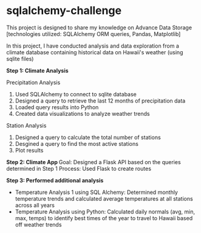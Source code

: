 # sqlalchemy-challenge

This project is designed to share my knowledge on Advance Data Storage
[technologies utilized: SQLAlchemy ORM queries, Pandas, Matplotlib]

In this project, I have conducted analysis and data exploration from a climate database containing historical data on Hawaii's weather (using sqlite files)

<b>Step 1: Climate Analysis </b>

Precipitation Analysis
1. Used SQLAlchemy to connect to sqlite database
2. Designed a query to retrieve the last 12 months of precipitation data 
3. Loaded query results into Python 
4. Created data visualizations to analyze weather trends

Station Analysis
1. Designed a query to calculate the total number of stations
2. Desgined a query to find the most active stations
3. Plot results 

<b>Step 2: Climate App </b>
Goal: Designed a Flask API based on the queries determined in Step 1
Process: Used Flask to create routes

<b>Step 3: Performed additional analysis </b>
- Temperature Analysis 1 using SQL Alchemy: Determined monthly temperature trends and calculated average temperatures at all stations across all years 
- Temperature Analysis using Python: Calculated daily normals (avg, min, max, temps) to identify best times of the year to travel to Hawaii based off weather trends
